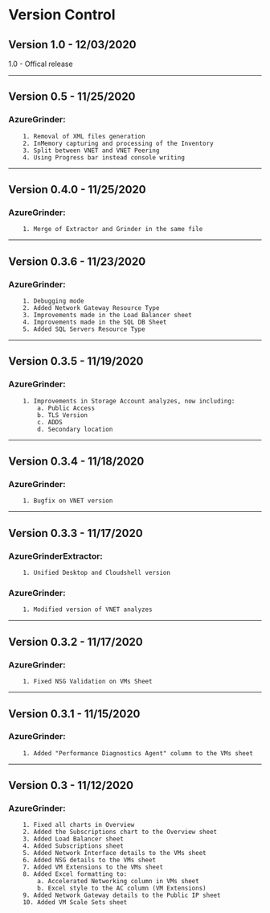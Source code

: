 # Version Control

## Version 1.0 - 12/03/2020
1.0 - Offical release 

---
## Version 0.5 - 11/25/2020

### **AzureGrinder:**
        1. Removal of XML files generation
        2. InMemory capturing and processing of the Inventory
        3. Split between VNET and VNET Peering
        4. Using Progress bar instead console writing

---
## Version 0.4.0 - 11/25/2020

### **AzureGrinder:**
        1. Merge of Extractor and Grinder in the same file

---
## Version 0.3.6 - 11/23/2020

### **AzureGrinder:**
        1. Debugging mode
        2. Added Network Gateway Resource Type
        3. Improvements made in the Load Balancer sheet
        4. Improvements made in the SQL DB Sheet
        5. Added SQL Servers Resource Type

---
## Version 0.3.5 - 11/19/2020

### **AzureGrinder:**
        1. Improvements in Storage Account analyzes, now including:
            a. Public Access
            b. TLS Version
            c. ADDS
            d. Secondary location

---
## Version 0.3.4 - 11/18/2020

### **AzureGrinder:**
        1. Bugfix on VNET version

---
## Version 0.3.3 - 11/17/2020

### **AzureGrinderExtractor:**
        1. Unified Desktop and Cloudshell version 
### **AzureGrinder:**
        1. Modified version of VNET analyzes

---
## Version 0.3.2 - 11/17/2020

### **AzureGrinder:**
        1. Fixed NSG Validation on VMs Sheet

---
## Version 0.3.1 - 11/15/2020

### **AzureGrinder:**
        1. Added "Performance Diagnostics Agent" column to the VMs sheet 

---
## Version 0.3 - 11/12/2020

### **AzureGrinder:**
        1. Fixed all charts in Overview
        2. Added the Subscriptions chart to the Overview sheet
        3. Added Load Balancer sheet
        4. Added Subscriptions sheet
        5. Added Network Interface details to the VMs sheet
        6. Added NSG details to the VMs sheet
        7. Added VM Extensions to the VMs sheet
        8. Added Excel formatting to:
            a. Accelerated Networking column in VMs sheet
            b. Excel style to the AC column (VM Extensions)
        9. Added Network Gateway details to the Public IP sheet
        10. Added VM Scale Sets sheet